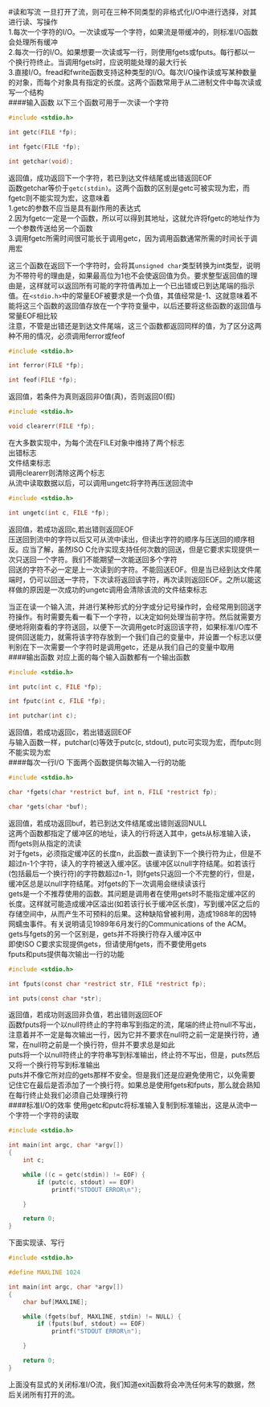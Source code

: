#读和写流
一旦打开了流，则可在三种不同类型的非格式化I/O中进行选择，对其进行读、写操作         
1.每次一个字符的I/O。一次读或写一个字符，如果流是带缓冲的，则标准I/O函数会处理所有缓冲         
2.每次一行的I/O。如果想要一次读或写一行，则使用fgets或fputs。每行都以一个换行符终止。当调用fgets时，应说明能处理的最大行长            
3.直接I/O。fread和fwrite函数支持这种类型的I/O。每次I/O操作读或写某种数量的对象，而每个对象具有指定的长度。这两个函数常用于从二进制文件中每次读或写一个结构           
####输入函数
以下三个函数可用于一次读一个字符      
```c
#include <stdio.h>

int getc(FILE *fp);

int fgetc(FILE *fp);

int getchar(void);
```
返回值，成功返回下一个字符，若已到达文件结尾或出错返回EOF       
函数getchar等价于`getc(stdin)`。这两个函数的区别是getc可被实现为宏，而fgetc则不能实现为宏，这意味着        
1.getc的参数不应当是具有副作用的表达式        
2.因为fgetc一定是一个函数，所以可以得到其地址，这就允许将fgetc的地址作为一个参数传送给另一个函数       
3.调用fgetc所需时间很可能长于调用getc，因为调用函数通常所需的时间长于调用宏         

这三个函数在返回下一个字符时，会将其`unsigned char`类型转换为int类型，说明为不带符号的理由是，如果最高位为1也不会使返回值为负。要求整型返回值的理由是，这样就可以返回所有可能的字符值再加上一个已出错或已到达尾端的指示值。在`<stdio.h>`中的常量EOF被要求是一个负值，其值经常是-1、这就意味着不能将这三个函数的返回值存放在一个字符变量中，以后还要将这些函数的返回值与常量EOF相比较          
注意，不管是出错还是到达文件尾端，这三个函数都返回同样的值，为了区分这两种不用的情况，必须调用ferror或feof
```c
#include <stdio.h>

int ferror(FILE *fp);

int feof(FILE *fp);
```
返回值，若条件为真则返回非0值(真)，否则返回0(假)          
```c
#include <stdio.h>

void clearerr(FILE *fp);
```
在大多数实现中，为每个流在FILE对象中维持了两个标志          
出错标志        
文件结束标志         
调用clearerr则清除这两个标志         
从流中读取数据以后，可以调用ungetc将字符再压送回流中         
```c
#include <stdio.h>

int ungetc(int c, FILE *fp);
```
返回值，若成功返回c,若出错则返回EOF        
压送回到流中的字符以后又可从流中读出，但读出字符的顺序与压送回的顺序相反。应当了解，虽然ISO C允许实现支持任何次数的回送，但是它要求实现提供一次只送回一个字符。我们不能期望一次能送回多个字符           
回送的字符不必一定是上一次读到的字符。不能回送EOF。但是当已经到达文件尾端时，仍可以回送一字符，下次读将返回该字符，再次读则返回EOF。之所以能这样做的原因是一次成功的ungetc调用会清除该流的文件结束标志        

当正在读一个输入流，并进行某种形式的分字或分记号操作时，会经常用到回送字符操作。有时需要先看一看下一个字符，以决定如何处理当前字符。然后就需要方便地将刚查看的字符送回，以便下一次调用getc时返回该字符，如果标准I/O库不提供回送能力，就需将该字符存放到一个我们自己的变量中，并设置一个标志以便判别在下一次需要一个字符时是调用getc，还是从我们自己的变量中取用           
####输出函数
对应上面的每个输入函数都有一个输出函数
```c
#include <stdio.h>

int putc(int c, FILE *fp);

int fputc(int c, FILE *fp);

int putchar(int c);
```
返回值，若成功返回c，若出错返回EOF             
与输入函数一样，putchar(c)等效于putc(c, stdout), putc可实现为宏，而fputc则不能实现为宏         
####每次一行I/O
下面两个函数提供每次输入一行的功能
```c
#include <stdio.h>

char *fgets(char *restrict buf, int n, FILE *restrict fp);

char *gets(char *buf);
```
返回值，若成功返回buf，若已到达文件结尾或出错则返回NULL          
这两个函数都指定了缓冲区的地址，读入的行将送入其中，gets从标准输入读，而fgets则从指定的流读            
对于fgets，必须指定缓冲区的长度n，此函数一直读到下一个换行符为止，但是不超过n-1个字符，读入的字符被送入缓冲区。该缓冲区以null字符结尾。如若该行(包括最后一个换行符)的字符数超过n-1，则fgets只返回一个不完整的行，但是，缓冲区总是以null字符结尾。对fgets的下一次调用会继续读该行          
gets是一个不推荐使用的函数。其问题是调用者在使用gets时不能指定缓冲区的长度。这样就可能造成缓冲区溢出(如若该行长于缓冲区长度)，写到缓冲区之后的存储空间中，从而产生不可预料的后果。这种缺陷曾被利用，造成1988年的因特网蠕虫事件。有关说明请见1989年6月发行的Communications of the ACM。gets与fgets的另一个区别是，gets并不将换行符存入缓冲区中               
即使ISO C要求实现提供gets，但请使用fgets，而不要使用gets             
fputs和puts提供每次输出一行的功能                   
```c
#include <stdio.h>

int fputs(const char *restrict str, FILE *restrict fp);

int puts(const char *str);
```
返回值，若成功则返回非负值，若出错则返回EOF           
函数fputs将一个以null符终止的字符串写到指定的流，尾端的终止符null不写出，注意着并不一定是每次输出一行，因为它并不要求在null符之前一定是换行符，通常，在null符之前是一个换行符，但并不要求总是如此         
puts将一个以null符终止的字符串写到标准输出，终止符不写出，但是，puts然后又将一个换行符写到标准输出         
puts并不像它所对应的gets那样不安全。但是我们还是应避免使用它，以免需要记住它在最后是否添加了一个换行符。如果总是使用fgets和fputs，那么就会熟知在每行终止处我们必须自己处理换行符              
####标准I/O的效率
使用getc和putc将标准输入复制到标准输出，这是从流中一个字符一个字符的读取
```c
#include <stdio.h>

int main(int argc, char *argv[])
{
    int c;

    while ((c = getc(stdin)) != EOF) {
        if (putc(c, stdout) == EOF)
            printf("STDOUT ERROR\n");

    }

    return 0;
}
```
下面实现读、写行
```c
#include <stdio.h>

#define MAXLINE 1024

int main(int argc, char *argv[])
{
    char buf[MAXLINE];

    while (fgets(buf, MAXLINE, stdin) != NULL) {
        if (fputs(buf, stdout) == EOF)
            printf("STDOUT ERROR\n");

    }

    return 0;
}
```
上面没有显式的关闭标准I/O流，我们知道exit函数将会冲洗任何未写的数据，然后关闭所有打开的流。
